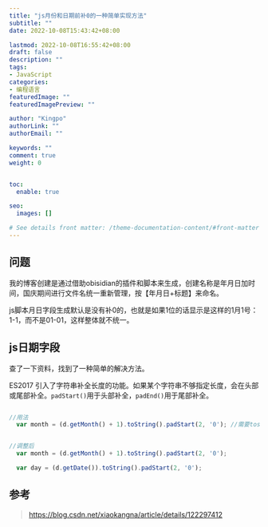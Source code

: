 ```yaml
---
title: "js月份和日期前补0的一种简单实现方法"
subtitle: ""
date: 2022-10-08T15:43:42+08:00

lastmod: 2022-10-08T16:55:42+08:00
draft: false
description: ""
tags:
- JavaScript
categories:
- 编程语言
featuredImage: ""
featuredImagePreview: ""

author: "Kingpo"
authorLink: ""
authorEmail: ""

keywords: ""
comment: true
weight: 0


toc:
  enable: true

seo:
  images: []

# See details front matter: /theme-documentation-content/#front-matter
---
```


<!--more-->

## 问题
我的博客创建是通过借助obisidian的插件和脚本来生成，创建名称是年月日加时间，国庆期间进行文件名统一重新管理，按【年月日+标题】来命名。

js脚本月日字段生成默认是没有补0的，也就是如果1位的话显示是这样的1月1号：1-1，而不是01-01，这样整体就不统一。

## js日期字段
查了一下资料，找到了一种简单的解决方法。

ES2017 引入了字符串补全长度的功能。如果某个字符串不够指定长度，会在头部或尾部补全。`padStart()`用于头部补全，`padEnd()`用于尾部补全。
 
 ```js

//用法
  var month = (d.getMonth() + 1).toString().padStart(2, '0'); //需要tosting转换；指头部需要俩位数，没有俩位数就补一个0


//调整后
  var month = (d.getMonth() + 1).toString().padStart(2, '0');

  var day = (d.getDate()).toString().padStart(2, '0');

```



## 参考
> https://blog.csdn.net/xiaokangna/article/details/122297412